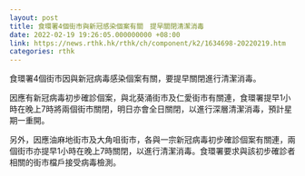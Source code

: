 ```yaml
---
layout: post
title: 食環署4個街市與新冠感染個案有關　提早關閉清潔消毒
date: 2022-02-19 19:26:05.000000000 +08:00
link: https://news.rthk.hk/rthk/ch/component/k2/1634698-20220219.htm
categories: rthk
---
```


食環署4個街市因與新冠病毒感染個案有關，要提早關閉進行清潔消毒。

因應有新冠病毒初步確診個案，與北葵涌街市及仁愛街市有關連，食環署提早1小時在晚上7時將兩個街市關閉，明日亦會全日關閉，以進行深層清潔消毒，預計星期一重開。

另外，因應油麻地街市及大角咀街市，各與一宗新冠病毒初步確診個案有關連，兩個街市亦提早1小時在晚上7時關閉，以進行清潔消毒。食環署要求與該初步確診者相關的街巿檔戶接受病毒檢測。
